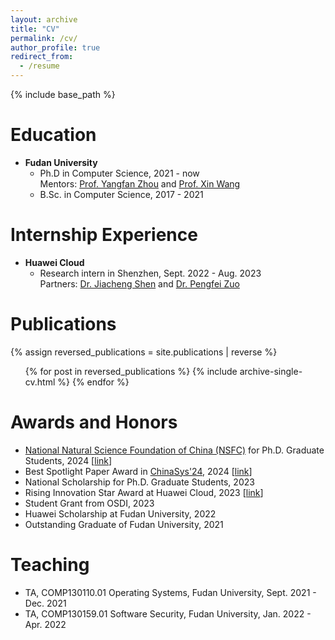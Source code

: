 ```yaml
---
layout: archive
title: "CV"
permalink: /cv/
author_profile: true
redirect_from:
  - /resume
---
```


{% include base_path %}

Education
======
* **Fudan University**
  * Ph.D in Computer Science, 2021 - now  
    Mentors: [Prof. Yangfan Zhou](https://cs.fudan.edu.cn/3f/a9/c25909a278441/page.htm) and [Prof. Xin Wang](https://cs.fudan.edu.cn/3f/7e/c25906a278398/page.htm)
  * B.Sc. in Computer Science, 2017 - 2021


Internship Experience
======
* **Huawei Cloud**
  * Research intern in Shenzhen, Sept. 2022 - Aug. 2023  
  Partners: [Dr. Jiacheng Shen](https://bernardshen.github.io/) and [Dr. Pengfei Zuo](https://pfzuo.github.io/)
  
<!-- Skills
======
* Skill 1
* Skill 2
  * Sub-skill 2.1
  * Sub-skill 2.2
  * Sub-skill 2.3
* Skill 3 -->

Publications
======
  {% assign reversed_publications = site.publications | reverse %}
  <ul>{% for post in reversed_publications %}
    {% include archive-single-cv.html %}
  {% endfor %}</ul>

Awards and Honors
======
* [National Natural Science Foundation of China (NSFC)](https://www.nsfc.gov.cn/) for Ph.D. Graduate Students, 2024 [[link](https://mp.weixin.qq.com/s/mF7hdDoAGUkvgnFvx0hAOA)]
* Best Spotlight Paper Award in [ChinaSys'24](http://cnsys24-spring.org.cn/index.html), 2024 [[link](https://mp.weixin.qq.com/s/kdix73_Rek42dAL_9TnJuA)]
* National Scholarship for Ph.D. Graduate Students, 2023
* Rising Innovation Star Award at Huawei Cloud, 2023 [[link](https://www.huaweicloud.com/lab/storage/news_innovative_star_2023.html)]
* Student Grant from OSDI, 2023
* Huawei Scholarship at Fudan University, 2022
* Outstanding Graduate of Fudan University, 2021

<!-- Talks
======
  <ul>{% for post in site.talks %}
    {% include archive-single-talk-cv.html %}
  {% endfor %}</ul> -->
  
Teaching
======
* TA, COMP130110.01 Operating Systems, Fudan University, Sept. 2021 - Dec. 2021
* TA, COMP130159.01 Software Security, Fudan University, Jan. 2022 - Apr. 2022

<!--   <ul>{% for post in site.teaching %}
    {% include archive-single-cv.html %}
  {% endfor %}</ul> -->
  
<!-- Service and leadership
======
* Currently signed in to 43 different slack teams -->
